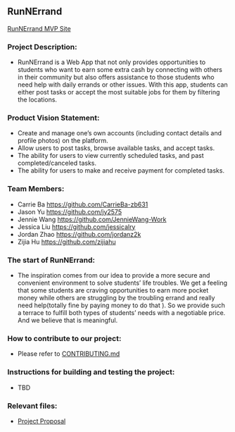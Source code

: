 ## RunNErrand

[RunNErrand MVP Site](http://104.131.170.212/)

### Project Description:
- RunNErrand is a Web App that not only provides opportunities to students who want to earn some extra cash by connecting with others in their community but also offers assistance to those students who need help with daily errands or other issues. With this app, students can either post tasks or accept the most suitable jobs for them by filtering the locations. 
### Product Vision Statement:
- Create and manage one’s own accounts (including contact details and profile photos) on the platform.
- Allow users to post tasks, browse available tasks, and accept tasks.
- The ability for users to view currently scheduled tasks, and past completed/canceled tasks.
- The ability for users to make and receive payment for completed tasks.


### Team Members:
- Carrie Ba   https://github.com/CarrieBa-zb631
- Jason Yu    https://github.com/jy2575
- Jennie Wang https://github.com/JennieWang-Work
- Jessica Liu https://github.com/jessicalry
- Jordan Zhao https://github.com/jordanz2k
- Zijia Hu    https://github.com/zijiahu

### The start of RunNErrand:
- The inspiration comes from our idea to provide a more secure and convenient environment to solve students’ life troubles. We get a feeling that some students are craving opportunities to earn more pocket money while others are struggling by the troubling errand and really need help(totally fine by paying money to do that ). So we provide such a terrace to fulfill both types of students’ needs with a negotiable price. And we believe that is meaningful.

### How to contribute to our project:
- Please refer to [CONTRIBUTING.md](https://github.com/agile-dev-assignments/project-setup-amarillo-paradigm-runnerrand/blob/master/CONTRIBUTING.md)

### Instructions for building and testing the project:
- TBD

### Relevant files:
- [Project Proposal](https://github.com/agile-dev-assignments/project-proposal-cjjjz/blob/main/README.md)
